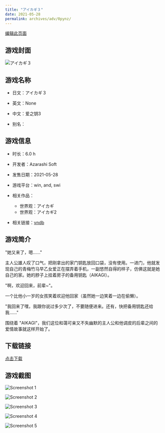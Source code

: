 ```yaml
---
title: "アイカギ３"
date: 2021-05-28
permalink: archives/adv/0pynz/
---
```

[编辑此页面](https://github.com/ACG-3/ADV3-source/blob/main/source/_posts/%E3%82%A2%E3%82%A4%E3%82%AB%E3%82%AE%EF%BC%93.md)

## 游戏封面

![アイカギ３](https://pan.timero.xyz/d/onedrive/img_lib_001/%E3%82%A2%E3%82%A4%E3%82%AB%E3%82%AE%EF%BC%93_cover.avif)


## 游戏名称

- 日文：アイカギ３
- 英文：None
- 中文：爱之钥3

- 别名：


## 游戏信息

- 时长：6.0 h
- 开发者：Azarashi Soft
- 发售日期：2021-05-28
- 游戏平台：win, and, swi
- 相关作品：
   - 世界观：アイカギ
   - 世界观：アイカギ2

- 相关链接：[vndb](https://vndb.org/v30214)


## 游戏简介

"她又来了，嗯......"

主人公雄人叹了口气，把刚拿出的家门钥匙放回口袋，没有使用。一进门，他就发现自己的青梅竹马早乙女爱正在摆弄着手机，一副悠然自得的样子，仿佛这就是她自己的家。她的脖子上挂着房子的备用钥匙（AIKAGI）。

"啊，欢迎回来，前辈~"。

一个比他小一岁的女孩笑着欢迎他回家（虽然她一边笑着一边在偷懒）。

"我回来了嘿，我跟你说过多少次了，不要随便进来。还有，快把备用钥匙还给我......"

围绕着 "AIKAGI"，我们这位和蔼可亲又不失幽默的主人公和他调皮的后辈之间的爱情故事就这样开始了。




## 下载链接

[点击下载](https://pan.timero.xyz/onedrive/adv_lib_001/%E3%82%A2%E3%82%A4%E3%82%AB%E3%82%AE%EF%BC%93)


## 游戏截图


![Screenshot 1](https://pan.timero.xyz/d/onedrive/img_lib_001/%E3%82%A2%E3%82%A4%E3%82%AB%E3%82%AE%EF%BC%93_Screenshot_1.avif)

![Screenshot 2](https://pan.timero.xyz/d/onedrive/img_lib_001/%E3%82%A2%E3%82%A4%E3%82%AB%E3%82%AE%EF%BC%93_Screenshot_2.avif)

![Screenshot 3](https://pan.timero.xyz/d/onedrive/img_lib_001/%E3%82%A2%E3%82%A4%E3%82%AB%E3%82%AE%EF%BC%93_Screenshot_3.avif)

![Screenshot 4](https://pan.timero.xyz/d/onedrive/img_lib_001/%E3%82%A2%E3%82%A4%E3%82%AB%E3%82%AE%EF%BC%93_Screenshot_4.avif)

![Screenshot 5](https://pan.timero.xyz/d/onedrive/img_lib_001/%E3%82%A2%E3%82%A4%E3%82%AB%E3%82%AE%EF%BC%93_Screenshot_5.avif)

